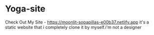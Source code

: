 # Yoga-site

Check Out My Site - https://moonlit-sopapillas-e00b37.netlify.app
it's a static website that i completely clone it by myself.i'm not a designer 
